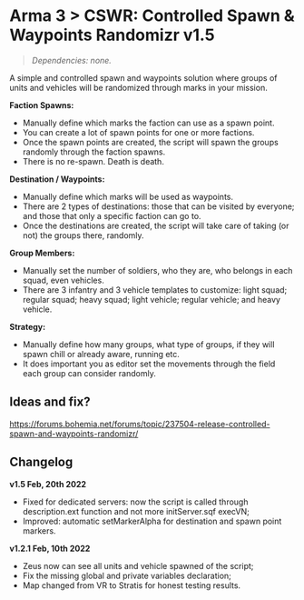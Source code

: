 # Arma 3 > CSWR: Controlled Spawn & Waypoints Randomizr v1.5
>*Dependencies: none.*

A simple and controlled spawn and waypoints solution where groups of units and vehicles will be randomized through marks in your mission. 

**Faction Spawns:** 
- Manually define which marks the faction can use as a spawn point.
- You can create a lot of spawn points for one or more factions.
- Once the spawn points are created, the script will spawn the groups randomly through the faction spawns.
- There is no re-spawn. Death is death. 

**Destination / Waypoints:**
- Manually define which marks will be used as waypoints.
- There are 2 types of destinations: those that can be visited by everyone; and those that only a specific faction can go to.
- Once the destinations are created, the script will take care of taking (or not) the groups there, randomly.

**Group Members:**
- Manually set the number of soldiers, who they are, who belongs in each squad, even vehicles.
- There are 3 infantry and 3 vehicle templates to customize: light squad; regular squad; heavy squad; light vehicle; regular vehicle; and heavy vehicle. 

**Strategy:**
- Manually define how many groups, what type of groups, if they will spawn chill or already aware, running etc.
- It does important you as editor set the movements through the field each group can consider randomly. 

## Ideas and fix?
https://forums.bohemia.net/forums/topic/237504-release-controlled-spawn-and-waypoints-randomizr/

## Changelog

**v1.5 Feb, 20th 2022**
- Fixed for dedicated servers: now the script is called through description.ext function and not more initServer.sqf execVN;
- Improved: automatic setMarkerAlpha for destination and spawn point markers.

**v1.2.1 Feb, 10th 2022**
- Zeus now can see all units and vehicle spawned of the script;
- Fix the missing global and private variables declaration;
- Map changed from VR to Stratis for honest testing results.
